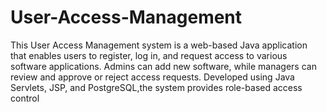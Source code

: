 # User-Access-Management
This User Access Management system is a web-based Java application that enables users to register, log in, and request access to various software applications. Admins can add new software, while managers can review and approve or reject access requests. Developed using Java Servlets, JSP, and PostgreSQL,the system provides role-based access control
